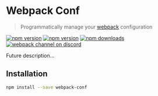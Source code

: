 # Webpack Conf
> Programmatically manage your [webpack](https://webpack.github.io/) configuration

[![npm version](https://img.shields.io/travis/webpack-preset/webpack-conf.svg?style=flat-square)](https://travis-ci.org/webpack-preset/webpack-conf)
[![npm version](https://img.shields.io/npm/v/webpack-conf.svg?style=flat-square)](https://www.npmjs.com/package/webpack-conf)
[![npm downloads](https://img.shields.io/npm/dm/webpack-conf.svg?style=flat-square)](https://www.npmjs.com/package/webpack-conf)
[![webpack channel on discord](https://img.shields.io/badge/discord-%23webpack%20%40%20reactiflux-61dafb.svg?style=flat-square)](https://discord.gg/0ZcbPKXt5bVrknv7)

Future description...

## Installation

```sh
npm install --save webpack-conf
```
